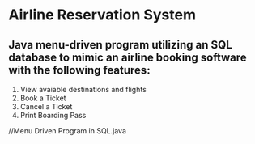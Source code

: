 # Airline Reservation System

## Java menu-driven program utilizing an SQL database to mimic an airline booking software with the following features:
1. View avaiable destinations and flights
2. Book a Ticket
3. Cancel a Ticket
4. Print Boarding Pass

//Menu Driven Program in SQL.java
